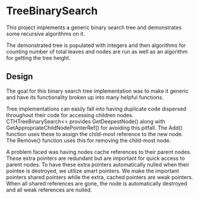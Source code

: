 # TreeBinarySearch

This project implements a generic binary search tree and demonstrates some recursive algorithms on it.

The demonstrated tree is populated with integers and then algorithms for counting number of total leaves and nodes are run as well as an algorithm for getting the tree height.

## Design

The goal for this binary search tree implementation was to make it generic and have its functionality broken up into many helpful functions.

Tree implementations can easily fall into having duplicate code dispersed throughout their code for accessing children nodes. CTHTreeBinarySearch<> provides GetDeepestNode() along with GetAppropriateChildNodePointerRef() for avoiding this pitfall. The Add() function uses these to assign the child-most reference to the new node. The Remove() function uses this for removing the child-most node.

A problem faced was having nodes cache references to their parent nodes. These extra pointers are redundant but are important for quick access to parent nodes. To have these extra pointers automatically nulled when their pointee is destroyed, we utilize smart pointers. We make the important pointers shared pointers while the extra, cached pointers are weak pointers. When all shared references are gone, the node is automatically destroyed and all weak references are nulled.
